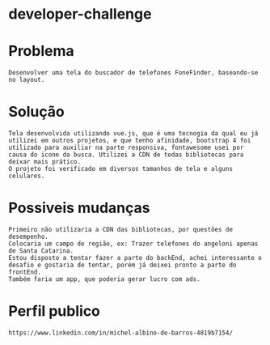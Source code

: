 # developer-challenge

# Problema
	Desenvolver uma tela do buscador de telefones FoneFinder, baseando-se no layout.

# Solução
	Tela desenvolvida utilizando vue.js, que é uma tecnogia da qual eu já utilizei em outros projetos, e que tenho afinidade, bootstrap 4 foi utilizado para auxiliar na parte responsiva, fontawesome usei por causa do icone da busca. Utilizei a CDN de todas bibliotecas para deixar mais prático.
	O projeto foi verificado em diversos tamanhos de tela e alguns celulares.

# Possiveis mudanças
	Primeiro não utilizaria a CDN das bibliotecas, por questões de desempenho.
	Colocaria um campo de região, ex: Trazer telefones do angeloni apenas de Santa Catarina.
	Estou disposto a tentar fazer a parte do backEnd, achei interessante o desafio e gostaria de tentar, porém já deixei pronto a parte do frontEnd.
	Também faria um app, que poderia gerar lucro com ads.

# Perfil publico
	https://www.linkedin.com/in/michel-albino-de-barros-4819b7154/